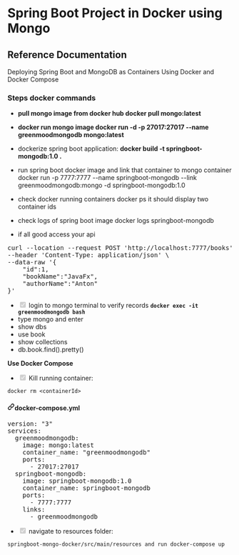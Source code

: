 # Spring Boot Project in Docker using Mongo

## Reference Documentation

Deploying Spring Boot and MongoDB as Containers Using Docker and Docker Compose

### Steps docker commands
* **pull mongo image from docker hub docker pull mongo:latest**


* **docker run mongo image docker run -d -p 27017:27017 --name greenmoodmongodb mongo:latest**


* dockerize spring boot application: **docker build -t springboot-mongodb:1.0 .**


* run spring boot docker image and link that container to mongo container docker run -p 7777:7777 --name springboot-mongodb --link greenmoodmongodb:mongo -d springboot-mongodb:1.0

* check docker running containers docker ps it should display two container ids

* check logs of spring boot image docker logs springboot-mongodb

* if all good access your api 

<pre>curl --location --request POST <span class="pl-s"><span class="pl-pds">'</span>http://localhost:7777/books<span class="pl-pds">'</span></span> \
--header <span class="pl-s"><span class="pl-pds">'</span>Content-Type: application/json<span class="pl-pds">'</span></span> \
--data-raw <span class="pl-s"><span class="pl-pds">'</span>{</span>
<span class="pl-s">    "id":1,</span>
<span class="pl-s">    "bookName":"JavaFx",</span>
<span class="pl-s">    "authorName":"Anton"</span>
<span class="pl-s">}<span class="pl-pds">'</span></span></pre>

<ul class="contains-task-list">
<li class="task-list-item"><input type="checkbox" id="" disabled="" class="task-list-item-checkbox" checked=""> login to mongo terminal to verify records <strong><code>docker exec -it greenmoodmongodb bash</code></strong></li>
<li>type mongo and enter</li>
<li>show dbs</li>
<li>use book</li>
<li>show collections</li>
<li>db.book.find().pretty()</li>
</ul>

<p dir="auto"><strong>Use Docker Compose</strong></p>

<ul class="contains-task-list">
<li class="task-list-item"><input type="checkbox" id="" disabled="" class="task-list-item-checkbox" checked=""> Kill running container:</li>
</ul>

<pre><code>docker rm &lt;containerId&gt;
</code></pre>

<h4 dir="auto"><a id="user-content-docker-composeyml" class="anchor" aria-hidden="true" href="#docker-composeyml"><svg class="octicon octicon-link" viewBox="0 0 16 16" version="1.1" width="16" height="16" aria-hidden="true"><path fill-rule="evenodd" d="M7.775 3.275a.75.75 0 001.06 1.06l1.25-1.25a2 2 0 112.83 2.83l-2.5 2.5a2 2 0 01-2.83 0 .75.75 0 00-1.06 1.06 3.5 3.5 0 004.95 0l2.5-2.5a3.5 3.5 0 00-4.95-4.95l-1.25 1.25zm-4.69 9.64a2 2 0 010-2.83l2.5-2.5a2 2 0 012.83 0 .75.75 0 001.06-1.06 3.5 3.5 0 00-4.95 0l-2.5 2.5a3.5 3.5 0 004.95 4.95l1.25-1.25a.75.75 0 00-1.06-1.06l-1.25 1.25a2 2 0 01-2.83 0z"></path></svg></a>docker-compose.yml</h4>

<pre><span class="pl-ent">version</span>: <span class="pl-s"><span class="pl-pds">"</span>3<span class="pl-pds">"</span></span>
<span class="pl-ent">services</span>:
  <span class="pl-ent">greenmoodmongodb</span>:
    <span class="pl-ent">image</span>: <span class="pl-s">mongo:latest</span>
    <span class="pl-ent">container_name</span>: <span class="pl-s"><span class="pl-pds">"</span>greenmoodmongodb<span class="pl-pds">"</span></span>
    <span class="pl-ent">ports</span>:
      - <span class="pl-c1">27017:27017</span>
  <span class="pl-ent">springboot-mongodb</span>:
    <span class="pl-ent">image</span>: <span class="pl-s">springboot-mongodb:1.0</span>
    <span class="pl-ent">container_name</span>: <span class="pl-s">springboot-mongodb</span>
    <span class="pl-ent">ports</span>:
      - <span class="pl-c1">7777:7777</span>
    <span class="pl-ent">links</span>:
      - <span class="pl-s">greenmoodmongodb</span></pre>

<ul class="contains-task-list">
<li class="task-list-item"><input type="checkbox" id="" disabled="" class="task-list-item-checkbox" checked=""> navigate to resources folder:</li>
</ul>

<pre><code>springboot-mongo-docker/src/main/resources and run docker-compose up
</code></pre>


